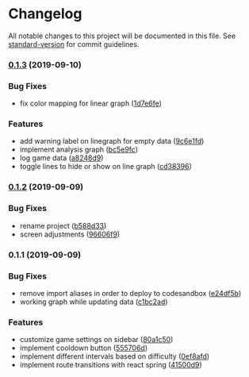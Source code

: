 # Changelog

All notable changes to this project will be documented in this file. See [standard-version](https://github.com/conventional-changelog/standard-version) for commit guidelines.

### [0.1.3](https://github.com/BendaCoding/baby-dashboard/compare/v0.1.2...v0.1.3) (2019-09-10)


### Bug Fixes

* fix color mapping for linear graph ([1d7e6fe](https://github.com/BendaCoding/baby-dashboard/commit/1d7e6fe))


### Features

* add warning label on linegraph for empty data ([9c6e1fd](https://github.com/BendaCoding/baby-dashboard/commit/9c6e1fd))
* implement analysis graph ([bc5e9fc](https://github.com/BendaCoding/baby-dashboard/commit/bc5e9fc))
* log game data ([a8248d9](https://github.com/BendaCoding/baby-dashboard/commit/a8248d9))
* toggle lines to hide or show on line graph ([cd38396](https://github.com/BendaCoding/baby-dashboard/commit/cd38396))

### [0.1.2](https://github.com/BendaCoding/baby-dashboard/compare/v0.1.1...v0.1.2) (2019-09-09)


### Bug Fixes

* rename project ([b588d33](https://github.com/BendaCoding/baby-dashboard/commit/b588d33))
* screen adjustments ([96606f9](https://github.com/BendaCoding/baby-dashboard/commit/96606f9))

### 0.1.1 (2019-09-09)


### Bug Fixes

* remove import aliases in order to deploy to codesandbox ([e24df5b](https://github.com/BendaCoding/baby-dashboard/commit/e24df5b))
* working graph while updating data ([c1bc2ad](https://github.com/BendaCoding/baby-dashboard/commit/c1bc2ad))


### Features

* customize game settings on sidebar ([80a1c50](https://github.com/BendaCoding/baby-dashboard/commit/80a1c50))
* implement cooldown button ([555706d](https://github.com/BendaCoding/baby-dashboard/commit/555706d))
* implement different intervals based on difficulty ([0ef8afd](https://github.com/BendaCoding/baby-dashboard/commit/0ef8afd))
* implement route transitions with react spring ([41500d9](https://github.com/BendaCoding/baby-dashboard/commit/41500d9))

